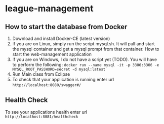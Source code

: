 # league-management

How to start the database from Docker
---

1. Download and install Docker-CE (latest version)
1. If you are on Linux, simply run the script mysql.sh.  It will pull and start the mysql container and get a mysql prompt from that container. 
How to start the web-management application
1. If you are on Windows, I do not have a script yet (TODO).  You will have to perform the following:
``docker run --name mysql -it -p 3306:3306 -e MYSQL_ROOT_PASSWORD=secret -d mysql:latest``
1. Run Main class from Eclipse
1. To check that your application is running enter url `http://localhost:8080/swagger#/`

Health Check
---

To see your applications health enter url `http://localhost:8081/healthcheck`
